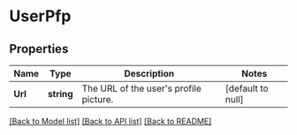 # UserPfp

## Properties
Name | Type | Description | Notes
------------ | ------------- | ------------- | -------------
**Url** | **string** | The URL of the user&#x27;s profile picture. | [default to null]

[[Back to Model list]](../README.md#documentation-for-models) [[Back to API list]](../README.md#documentation-for-api-endpoints) [[Back to README]](../README.md)

